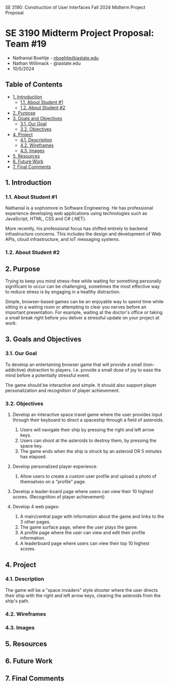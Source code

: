 SE 3190: Construction of User Interfaces 
Fall 2024 
Midterm Project Proposal 

# SE 3190 Midterm Project Proposal: Team #19  <!-- omit from toc --> 

- Nathanial Boehlje - nboehlje@iastate.edu
- Nathan Willimack - <netid>@iastate.edu
- 10/5/2024

## Table of Contents <!-- omit from toc --> 
- [1. Introduction](#1-introduction)
  - [1.1. About Student #1](#11-about-student-1)
  - [1.2. About Student #2](#12-about-student-2)
- [2. Purpose](#2-purpose)
- [3. Goals and Objectives](#3-goals-and-objectives)
  - [3.1. Our Goal](#31-our-goal)
  - [3.2. Objectives](#32-objectives)
- [4. Project](#4-project)
  - [4.1. Description](#41-description)
  - [4.2. Wireframes](#42-wireframes)
  - [4.3. Images](#43-images)
- [5. Resources](#5-resources)
- [6. Future Work](#6-future-work)
- [7. Final Comments](#7-final-comments)

## 1. Introduction

### 1.1. About Student #1

Nathanial is a sophomore in Software Engineering. He has professional experience developing web applications using technologies such as JavaScript, HTML, CSS and C# (.NET). 

More recently, his professional focus has shifted entirely to backend infrastructure concerns. This includes the design and development of Web APIs, cloud infrastructure, and IoT messaging systems.   

### 1.2. About Student #2

## 2. Purpose

Trying to keep you mind stress-free while waiting for something personally significant to occur can be challenging, sometimes the most effective way to reduce stress is by engaging in a healthy distraction.

Simple, browser-based games can be an enjoyable way to spend time while sitting in a waiting room or attempting to clear you nerves before an important presentation. For example, waiting at the doctor's office or taking a small break right before you deliver a stressful update on your project at work. 

## 3. Goals and Objectives

### 3.1. Our Goal

To develop an entertaining browser game that will provide a small (non-addictive) distraction to players. I.e. provide a small dose of joy to ease the mind before a potentially stressful event.  

The game should be interactive and simple. It should also support player personalization and recognition of player achievement.  

### 3.2. Objectives

1. Develop an interactive space travel game where the user provides input through their keyboard to direct a spaceship through a field of asteroids. 
    1. Users will navigate their ship by pressing the right and left arrow keys. 
    2. Users can shoot at the asteroids to destroy them, by pressing the space key.
    3. The game ends when the ship is struck by an asteroid OR 5 minutes has elapsed. 

2. Develop personalized player experience. 
    1. Allow users to create a custom user profile and upload a photo of themselves on a "profile" page. 

3. Develop a leader-board page where users can view their 10 highest scores. (Recognition of player achievement) 

4. Develop 4 web pages: 
    1. A main/central page with information about the game and links to the 3 other pages. 
    2. The game surface page, where the user plays the game. 
    3. A profile page where the user can view and edit their profile information. 
    4. A leaderboard page where users can view their top 10 highest scores. 

## 4. Project

### 4.1. Description 
The game will be a "space invaders" style shooter where the user directs their ship with the right and left arrow keys, clearing the asteroids from the ship's path. 

### 4.2. Wireframes

### 4.3. Images
## 5. Resources 

## 6. Future Work

## 7. Final Comments 

